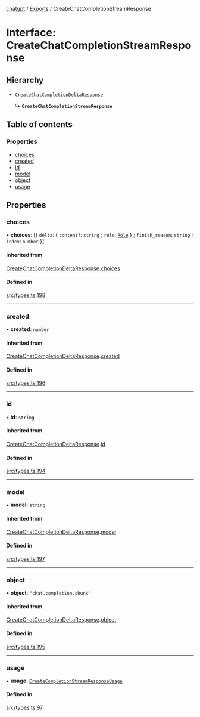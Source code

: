 [chatgpt](../readme.md) / [Exports](../modules.md) / CreateChatCompletionStreamResponse

# Interface: CreateChatCompletionStreamResponse

## Hierarchy

- [`CreateChatCompletionDeltaResponse`](openai.CreateChatCompletionDeltaResponse.md)

  ↳ **`CreateChatCompletionStreamResponse`**

## Table of contents

### Properties

- [choices](CreateChatCompletionStreamResponse.md#choices)
- [created](CreateChatCompletionStreamResponse.md#created)
- [id](CreateChatCompletionStreamResponse.md#id)
- [model](CreateChatCompletionStreamResponse.md#model)
- [object](CreateChatCompletionStreamResponse.md#object)
- [usage](CreateChatCompletionStreamResponse.md#usage)

## Properties

### choices

• **choices**: [{ `delta`: { `content?`: `string` ; `role`: [`Role`](../modules.md#role) } ; `finish_reason`: `string` ; `index`: `number` }]

#### Inherited from

[CreateChatCompletionDeltaResponse](openai.CreateChatCompletionDeltaResponse.md).[choices](openai.CreateChatCompletionDeltaResponse.md#choices)

#### Defined in

[src/types.ts:198](https://github.com/transitive-bullshit/chatgpt-api/blob/fb06beb/src/types.ts#L198)

---

### created

• **created**: `number`

#### Inherited from

[CreateChatCompletionDeltaResponse](openai.CreateChatCompletionDeltaResponse.md).[created](openai.CreateChatCompletionDeltaResponse.md#created)

#### Defined in

[src/types.ts:196](https://github.com/transitive-bullshit/chatgpt-api/blob/fb06beb/src/types.ts#L196)

---

### id

• **id**: `string`

#### Inherited from

[CreateChatCompletionDeltaResponse](openai.CreateChatCompletionDeltaResponse.md).[id](openai.CreateChatCompletionDeltaResponse.md#id)

#### Defined in

[src/types.ts:194](https://github.com/transitive-bullshit/chatgpt-api/blob/fb06beb/src/types.ts#L194)

---

### model

• **model**: `string`

#### Inherited from

[CreateChatCompletionDeltaResponse](openai.CreateChatCompletionDeltaResponse.md).[model](openai.CreateChatCompletionDeltaResponse.md#model)

#### Defined in

[src/types.ts:197](https://github.com/transitive-bullshit/chatgpt-api/blob/fb06beb/src/types.ts#L197)

---

### object

• **object**: `"chat.completion.chunk"`

#### Inherited from

[CreateChatCompletionDeltaResponse](openai.CreateChatCompletionDeltaResponse.md).[object](openai.CreateChatCompletionDeltaResponse.md#object)

#### Defined in

[src/types.ts:195](https://github.com/transitive-bullshit/chatgpt-api/blob/fb06beb/src/types.ts#L195)

---

### usage

• **usage**: [`CreateCompletionStreamResponseUsage`](CreateCompletionStreamResponseUsage.md)

#### Defined in

[src/types.ts:97](https://github.com/transitive-bullshit/chatgpt-api/blob/fb06beb/src/types.ts#L97)
